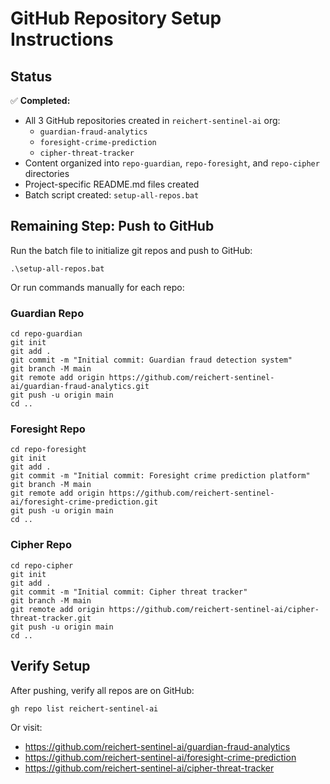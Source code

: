 # GitHub Repository Setup Instructions

## Status

✅ **Completed:**
- All 3 GitHub repositories created in `reichert-sentinel-ai` org:
  - `guardian-fraud-analytics`
  - `foresight-crime-prediction`
  - `cipher-threat-tracker`
- Content organized into `repo-guardian`, `repo-foresight`, and `repo-cipher` directories
- Project-specific README.md files created
- Batch script created: `setup-all-repos.bat`

## Remaining Step: Push to GitHub

Run the batch file to initialize git repos and push to GitHub:

```batch
.\setup-all-repos.bat
```

Or run commands manually for each repo:

### Guardian Repo
```batch
cd repo-guardian
git init
git add .
git commit -m "Initial commit: Guardian fraud detection system"
git branch -M main
git remote add origin https://github.com/reichert-sentinel-ai/guardian-fraud-analytics.git
git push -u origin main
cd ..
```

### Foresight Repo
```batch
cd repo-foresight
git init
git add .
git commit -m "Initial commit: Foresight crime prediction platform"
git branch -M main
git remote add origin https://github.com/reichert-sentinel-ai/foresight-crime-prediction.git
git push -u origin main
cd ..
```

### Cipher Repo
```batch
cd repo-cipher
git init
git add .
git commit -m "Initial commit: Cipher threat tracker"
git branch -M main
git remote add origin https://github.com/reichert-sentinel-ai/cipher-threat-tracker.git
git push -u origin main
cd ..
```

## Verify Setup

After pushing, verify all repos are on GitHub:

```powershell
gh repo list reichert-sentinel-ai
```

Or visit:
- https://github.com/reichert-sentinel-ai/guardian-fraud-analytics
- https://github.com/reichert-sentinel-ai/foresight-crime-prediction
- https://github.com/reichert-sentinel-ai/cipher-threat-tracker


